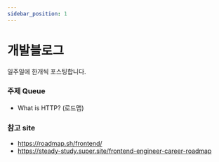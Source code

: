 ```yaml
---
sidebar_position: 1
---
```


# 개발블로그

일주일에 한개씩 포스팅합니다.

### 주제 Queue

- What is HTTP? (로드맵)

### 참고 site

- https://roadmap.sh/frontend/
- https://steady-study.super.site/frontend-engineer-career-roadmap
